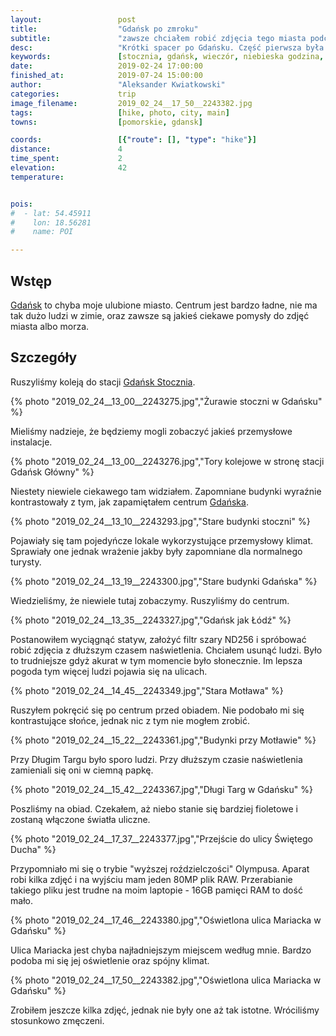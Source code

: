 ```yaml
---
layout:                 post
title:                  "Gdańsk po zmroku"
subtitle:               "zawsze chciałem robić zdjęcia tego miasta podczas niebieskiej godziny"
desc:                   "Krótki spacer po Gdańsku. Część pierwsza była w okolicy stoczni, która mnie trochę rozczarowała. Część druga to zdjęcia z długim czasem naświetlenia w centrum. Chciałem wykorzystać niebieską godzinę lecz rezultaty miałem średnie."
keywords:               [stocznia, gdańsk, wieczór, niebieska godzina, ulica mariacka]
date:                   2019-02-24 17:00:00
finished_at:            2019-07-24 15:00:00
author:                 "Aleksander Kwiatkowski"
categories:             trip
image_filename:         2019_02_24__17_50__2243382.jpg
tags:                   [hike, photo, city, main]
towns:                  [pomorskie, gdansk]

coords:                 [{"route": [], "type": "hike"}]
distance:               4
time_spent:             2
elevation:              42
temperature:            


pois:
#  - lat: 54.45911
#    lon: 18.56281
#    name: POI

---
```


[wiki-gdansk]: https://pl.wikipedia.org/wiki/Gda%C5%84sk
[wiki-gdansk-stocznia]: https://pl.wikipedia.org/wiki/Gda%C5%84sk_Stocznia

## Wstęp

[Gdańsk][wiki-gdansk] to chyba moje ulubione miasto. Centrum jest bardzo
ładne, nie ma tak dużo ludzi w zimie, oraz zawsze są jakieś ciekawe pomysły
do zdjęć miasta albo morza.

## Szczegóły

Ruszyliśmy koleją do stacji [Gdańsk Stocznia][wiki-gdansk-stocznia].

{% photo "2019_02_24__13_00__2243275.jpg","Żurawie stoczni w Gdańsku" %}

Mieliśmy nadzieje, że będziemy mogli zobaczyć jakieś przemysłowe instalacje.

{% photo "2019_02_24__13_00__2243276.jpg","Tory kolejowe w stronę stacji Gdańsk Główny" %}

Niestety niewiele ciekawego tam widziałem. Zapomniane budynki wyraźnie kontrastowały
z tym, jak zapamiętałem centrum [Gdańska][wiki-gdansk].

{% photo "2019_02_24__13_10__2243293.jpg","Stare budynki stoczni" %}

Pojawiały się tam pojedyńcze lokale wykorzystujące przemysłowy klimat.
Sprawiały one jednak wrażenie jakby były zapomniane dla normalnego turysty.

{% photo "2019_02_24__13_19__2243300.jpg","Stare budynki Gdańska" %}

Wiedzieliśmy, że niewiele tutaj zobaczymy. Ruszyliśmy do centrum.

{% photo "2019_02_24__13_35__2243327.jpg","Gdańsk jak Łódź" %}

Postanowiłem wyciągnąć statyw, założyć filtr szary ND256 i spróbować robić
zdjęcia z dłuższym czasem naświetlenia. Chciałem usunąć ludzi. Było to
trudniejsze gdyż akurat w tym momencie było słonecznie.
Im lepsza pogoda tym więcej ludzi pojawia się na ulicach.

{% photo "2019_02_24__14_45__2243349.jpg","Stara Motława" %}

Ruszyłem pokręcić się po centrum przed obiadem. Nie podobało mi się kontrastujące
słońce, jednak nic z tym nie mogłem zrobić.

{% photo "2019_02_24__15_22__2243361.jpg","Budynki przy Motławie" %}

Przy Długim Targu było sporo ludzi. Przy dłuższym czasie naświetlenia zamieniali się
oni w ciemną papkę.

{% photo "2019_02_24__15_42__2243367.jpg","Długi Targ w Gdańsku" %}

Poszliśmy na obiad. Czekałem, aż niebo stanie się bardziej fioletowe i zostaną
włączone światła uliczne.

{% photo "2019_02_24__17_37__2243377.jpg","Przejście do ulicy Świętego Ducha" %}

Przypomniało mi się o trybie "wyższej roździelczości" Olympusa. Aparat robi kilka
zdjęć i na wyjściu mam jeden 80MP plik RAW.
Przerabianie takiego pliku jest trudne na moim
laptopie - 16GB pamięci RAM to dość mało.

{% photo "2019_02_24__17_46__2243380.jpg","Oświetlona ulica Mariacka w Gdańsku" %}

Ulica Mariacka jest chyba najładniejszym miejscem według mnie.
Bardzo podoba mi się jej oświetlenie oraz spójny klimat.

{% photo "2019_02_24__17_50__2243382.jpg","Oświetlona ulica Mariacka w Gdańsku" %}

Zrobiłem jeszcze kilka zdjęć, jednak nie były one aż tak istotne.
Wróciliśmy stosunkowo zmęczeni.
